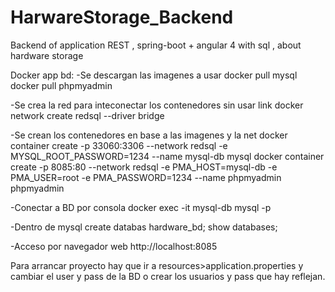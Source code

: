 # HarwareStorage_Backend
Backend of application REST , spring-boot + angular 4 with sql , about hardware storage 


Docker app bd:
-Se descargan las imagenes a usar
docker pull mysql
docker pull phpmyadmin

-Se crea la red para inteconectar los contenedores sin usar link
docker network create redsql --driver bridge

-Se crean los contenedores en base a las imagenes y la net
docker container create -p 33060:3306 --network redsql -e MYSQL_ROOT_PASSWORD=1234 --name mysql-db mysql
docker container create -p 8085:80 --network redsql -e PMA_HOST=mysql-db -e PMA_USER=root -e PMA_PASSWORD=1234 --name phpmyadmin phpmyadmin

-Conectar a BD por consola
docker exec -it mysql-db mysql -p

-Dentro de mysql
create databas hardware_bd;
show databases;

-Acceso por navegador web 
http://localhost:8085

Para arrancar proyecto hay que ir a resources>application.properties y cambiar el user y pass de la BD o crear los usuarios y pass que hay reflejan. 

